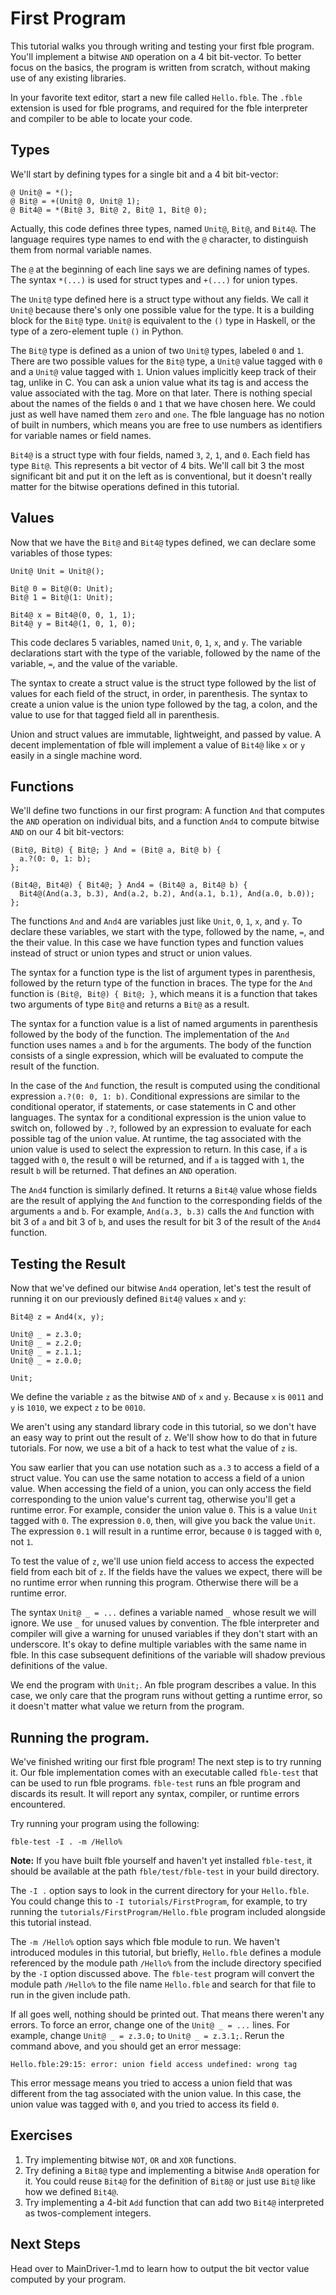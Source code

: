 # First Program

This tutorial walks you through writing and testing your first fble program.
You'll implement a bitwise `AND` operation on a 4 bit bit-vector. To
better focus on the basics, the program is written from scratch, without
making use of any existing libraries.

In your favorite text editor, start a new file called `Hello.fble`. The
`.fble` extension is used for fble programs, and required for the fble
interpreter and compiler to be able to locate your code.

## Types

We'll start by defining types for a single bit and a 4 bit bit-vector:

    @ Unit@ = *();
    @ Bit@ = +(Unit@ 0, Unit@ 1);
    @ Bit4@ = *(Bit@ 3, Bit@ 2, Bit@ 1, Bit@ 0);

Actually, this code defines three types, named `Unit@`, `Bit@`, and `Bit4@`.
The language requires type names to end with the `@` character, to distinguish
them from normal variable names.

The `@` at the beginning of each line says we are defining names of types.
The syntax `*(...)` is used for struct types and `+(...)` for union types. 

The `Unit@` type defined here is a struct type without any fields. We call it
`Unit@` because there's only one possible value for the type. It is a building
block for the `Bit@` type. `Unit@` is equivalent to the `()` type in Haskell,
or the type of a zero-element tuple `()` in Python.

The `Bit@` type is defined as a union of two `Unit@` types, labeled `0` and
`1`. There are two possible values for the `Bit@` type, a `Unit@` value tagged
with `0` and a `Unit@` value tagged with `1`. Union values implicitly keep track
of their tag, unlike in C. You can ask a union value what its tag is and
access the value associated with the tag. More on that later. There is nothing
special about the names of the fields `0` and `1` that we have chosen here. We
could just as well have named them `zero` and `one`. The fble language has no
notion of built in numbers, which means you are free to use numbers as
identifiers for variable names or field names.

`Bit4@` is a struct type with four fields, named `3`, `2`, `1`, and `0`.
Each field has type `Bit@`. This represents a bit vector of 4 bits. We'll call
bit 3 the most significant bit and put it on the left as is conventional, but
it doesn't really matter for the bitwise operations defined in this tutorial.

## Values

Now that we have the `Bit@` and `Bit4@` types defined, we can declare some
variables of those types:

    Unit@ Unit = Unit@();

    Bit@ 0 = Bit@(0: Unit);
    Bit@ 1 = Bit@(1: Unit);

    Bit4@ x = Bit4@(0, 0, 1, 1);
    Bit4@ y = Bit4@(1, 0, 1, 0);

This code declares 5 variables, named `Unit`, `0`, `1`, `x`, and `y`. The
variable declarations start with the type of the variable, followed by the
name of the variable, `=`, and the value of the variable.

The syntax to create a struct value is the struct type followed by the list of
values for each field of the struct, in order, in parenthesis. The syntax to
create a union value is the union type followed by the tag, a colon, and the
value to use for that tagged field all in parenthesis.

Union and struct values are immutable, lightweight, and passed by value. A
decent implementation of fble will implement a value of `Bit4@` like `x` or
`y` easily in a single machine word.

## Functions

We'll define two functions in our first program: A function `And` that
computes the `AND` operation on individual bits, and a function `And4` to
compute bitwise `AND` on our 4 bit bit-vectors:

    (Bit@, Bit@) { Bit@; } And = (Bit@ a, Bit@ b) {
      a.?(0: 0, 1: b);
    };

    (Bit4@, Bit4@) { Bit4@; } And4 = (Bit4@ a, Bit4@ b) {
      Bit4@(And(a.3, b.3), And(a.2, b.2), And(a.1, b.1), And(a.0, b.0));
    };

The functions `And` and `And4` are variables just like `Unit`, `0`, `1`, `x`,
and `y`. To declare these variables, we start with the type, followed by the
name, `=`, and the their value. In this case we have function types and
function values instead of struct or union types and struct or union values.

The syntax for a function type is the list of argument types in parenthesis,
followed by the return type of the function in braces. The type for the `And`
function is `(Bit@, Bit@) { Bit@; }`, which means it is a function that takes
two arguments of type `Bit@` and returns a `Bit@` as a result.

The syntax for a function value is a list of named arguments in parenthesis
followed by the body of the function. The implementation of the `And` function
uses names `a` and `b` for the arguments. The body of the function consists of
a single expression, which will be evaluated to compute the result of the
function.

In the case of the `And` function, the result is computed using the
conditional expression `a.?(0: 0, 1: b)`. Conditional expressions are similar
to the conditional operator, if statements, or case statements in C and other
languages. The syntax for a conditional expression is the union value to
switch on, followed by `.?`, followed by an expression to evaluate for each
possible tag of the union value. At runtime, the tag associated with the union
value is used to select the expression to return. In this case, if `a` is
tagged with `0`, the result `0` will be returned, and if `a` is tagged with
`1`, the result `b` will be returned. That defines an `AND` operation.

The `And4` function is similarly defined. It returns a `Bit4@` value whose
fields are the result of applying the `And` function to the corresponding
fields of the arguments `a` and `b`. For example, `And(a.3, b.3)` calls the
`And` function with bit 3 of `a` and bit 3 of `b`, and uses the result for bit
3 of the result of the `And4` function.

## Testing the Result

Now that we've defined our bitwise `And4` operation, let's test the result of
running it on our previously defined `Bit4@` values `x` and `y`:

    Bit4@ z = And4(x, y);

    Unit@ _ = z.3.0;
    Unit@ _ = z.2.0;
    Unit@ _ = z.1.1;
    Unit@ _ = z.0.0;

    Unit;

We define the variable `z` as the bitwise `AND` of `x` and `y`. Because `x` is
`0011` and `y` is `1010`, we expect `z` to be `0010`.

We aren't using any standard library code in this tutorial, so we don't have
an easy way to print out the result of `z`. We'll show how to do that in
future tutorials. For now, we use a bit of a hack to test what the value of
`z` is.

You saw earlier that you can use notation such as `a.3` to access a field of a
struct value. You can use the same notation to access a field of a union
value. When accessing the field of a union, you can only access the field
corresponding to the union value's current tag, otherwise you'll get a runtime
error. For example, consider the union value `0`. This is a value `Unit`
tagged with `0`. The expression `0.0`, then, will give you back the value
`Unit`. The expression `0.1` will result in a runtime error, because `0` is
tagged with `0`, not `1`.

To test the value of `z`, we'll use union field access to access the expected
field from each bit of `z`. If the fields have the values we expect, there
will be no runtime error when running this program. Otherwise there will be a
runtime error.

The syntax `Unit@ _ = ...` defines a variable named `_` whose result we will
ignore. We use `_` for unused values by convention. The fble interpreter and
compiler will give a warning for unused variables if they don't start with an
underscore. It's okay to define multiple variables with the same name in fble.
In this case subsequent definitions of the variable will shadow previous
definitions of the value.

We end the program with `Unit;`. An fble program describes a value. In this
case, we only care that the program runs without getting a runtime error, so
it doesn't matter what value we return from the program.

## Running the program.

We've finished writing our first fble program! The next step is to try running
it. Our fble implementation comes with an executable called `fble-test` that
can be used to run fble programs. `fble-test` runs an fble program and
discards its result. It will report any syntax, compiler, or runtime errors
encountered.

Try running your program using the following:

    fble-test -I . -m /Hello%

**Note:** If you have built fble yourself and haven't yet installed
`fble-test`, it should be available at the path `fble/test/fble-test` in your
build directory.

The `-I .` option says to look in the current directory  for your
`Hello.fble`. You could change this to `-I tutorials/FirstProgram`, for
example, to try running the `tutorials/FirstProgram/Hello.fble` program
included alongside this tutorial instead.

The `-m /Hello%` option says which fble module to run. We haven't
introduced modules in this tutorial, but briefly, `Hello.fble` defines a
module referenced by the module path `/Hello%` from the include directory
specified by the `-I` option discussed above. The `fble-test` program will
convert the module path `/Hello%` to the file name `Hello.fble`
and search for that file to run in the given include path.

If all goes well, nothing should be printed out. That means there weren't any
errors. To force an error, change one of the `Unit@ _ = ...` lines. For
example, change `Unit@ _ = z.3.0;` to `Unit@ _ = z.3.1;`. Rerun the command
above, and you should get an error message:

    Hello.fble:29:15: error: union field access undefined: wrong tag

This error message means you tried to access a union field that was different
from the tag associated with the union value. In this case, the union value
was tagged with `0`, and you tried to access its field `0`.

## Exercises

1. Try implementing bitwise `NOT`, `OR` and `XOR` functions.
2. Try defining a `Bit8@` type and implementing a bitwise `And8` operation for
   it. You could reuse `Bit4@` for the definition of `Bit8@` or just use
   `Bit@` like how we defined `Bit4@`.
3. Try implementing a 4-bit `Add` function that can add two `Bit4@`
   interpreted as twos-complement integers.

## Next Steps

Head over to MainDriver-1.md to learn how to output the bit vector value
computed by your program.


